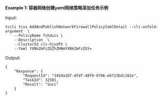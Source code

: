 **Example 1: 容器网络创建yaml网络策略添加任务示例**



Input: 

```
tccli tcss AddAndPublishNetworkFirewallPolicyYamlDetail --cli-unfold-argument  \
    --PolicyName fshduis \
    --Description  \
    --ClusterId cls-hjsdfh \
    --Yaml YXNkZmFzZGZhZHNmYXNkZmFzZGY=
```

Output: 
```
{
    "Response": {
        "RequestId": "345da107-dfdf-48f0-9796-e6723bdc102e",
        "TaskId": 32501,
        "Result": "Succ"
    }
}
```

